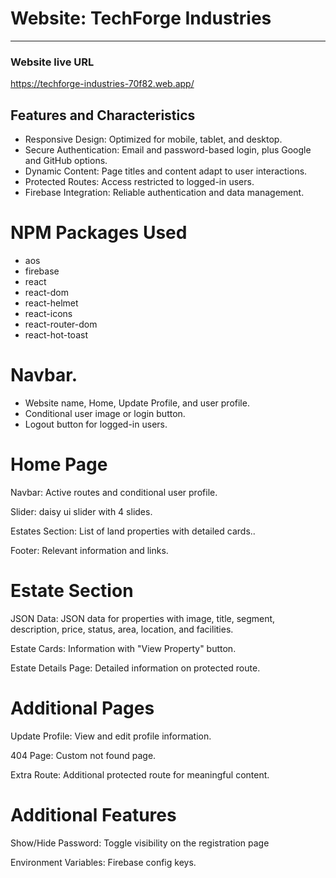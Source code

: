 <h1>Website: TechForge Industries</h1>
<hr>
<h3>Website live URL</h3>
<a href ="https://techforge-industries-70f82.web.app/" target="_blank">https://techforge-industries-70f82.web.app/</a>

<h2>Features and Characteristics</h2>
 <ul>
    <li>Responsive Design: Optimized for mobile, tablet, and desktop.</li>
    <li>Secure Authentication: Email and password-based login, plus Google and GitHub options.</li>
    <li>Dynamic Content: Page titles and content adapt to user interactions.</li>
    <li>Protected Routes: Access restricted to logged-in users.</li>
    <li>Firebase Integration: Reliable authentication and data management.</li>
</ul>

<h1>NPM Packages Used</h1>
<ul>
    <li>aos</li>
    <li>firebase</li>
    <li>react</li>
    <li>react-dom</li>
    <li>react-helmet</li>
    <li>react-icons</li>
    <li>react-router-dom</li>
    <li>react-hot-toast</li>
</ul>
<h1>Navbar.</h1>
<ul>
    <li>Website name, Home, Update Profile, and user profile.</li>
    <li>Conditional user image or login button.</li>
    <li>Logout button for logged-in users.</li>
</ul>

<h1>Home Page</h1>
<p>Navbar: Active routes and conditional user profile.</p>
<p>Slider:  daisy ui slider with 4 slides.</p>
<p>Estates Section: List of land properties with detailed cards..</p>
<p>Footer: Relevant information and links.</p>


<h1>Estate Section</h1>
<p>JSON Data: JSON data for properties with image, title, segment, description, price, status, area, location, and facilities.</p>
<p>Estate Cards: Information with "View Property" button.</p>
<p>Estate Details Page: Detailed information on protected route.</p>



<h1>Additional Pages</h1>
<p>
Update Profile: View and edit profile information.</p>
<p>404 Page: Custom not found page.</p>
<p>Extra Route: Additional protected route for meaningful content.</p>


<h1>Additional Features</h1>
<p>Show/Hide Password: Toggle visibility on the registration page</p>
<p>Environment Variables: Firebase config keys.</p>
